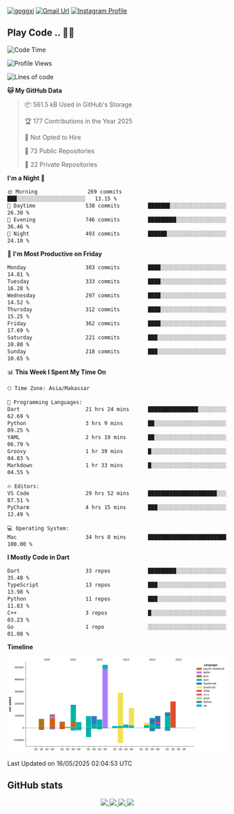 [![goggxi](https://img.shields.io/badge/Portofolio-Goggxi-orange)](https://goggxi.github.io)
[![Gmail Url](https://img.shields.io/twitter/url?label=Goggxi@gmail.com&logo=gmail&style=social&url=http%3A%2F%2Fmailto%3Acontact.Goggxi@gmail.com)](mailto:Goggxi@gmail.com) [![Instagram Profile](https://img.shields.io/twitter/url?label=moh_rifkan&logo=instagram&style=social&url=https://www.instagram.com/moh_rifkan/)](https://www.instagram.com/moh_rifkan/)

## Play Code .. 💬🚀

<!-- [![Moh Rifkan GitHub stats](https://github-readme-stats.vercel.app/api?username=goggxi&count_private=true&show_icons=true&theme=dracula&custom_title=Goggxi%20Statistic%20🚀)](https://github.com/goggxi/goggxi)

[![Top Langs](https://github-readme-stats.vercel.app/api/top-langs/?username=goggxi&langs_count=8&layout=compact&show_icons=true&theme=dracula)](https://github.com/goggxi/goggxi) -->

<!--START_SECTION:waka-->
![Code Time](http://img.shields.io/badge/Code%20Time-4%2C296%20hrs%2055%20mins-blue)

![Profile Views](http://img.shields.io/badge/Profile%20Views-9-blue)

![Lines of code](https://img.shields.io/badge/From%20Hello%20World%20I%27ve%20Written-2.3%20million%20lines%20of%20code-blue)

**🐱 My GitHub Data** 

> 📦 561.5 kB Used in GitHub's Storage 
 > 
> 🏆 177 Contributions in the Year 2025
 > 
> 🚫 Not Opted to Hire
 > 
> 📜 73 Public Repositories 
 > 
> 🔑 22 Private Repositories 
 > 
**I'm a Night 🦉** 

```text
🌞 Morning                269 commits         ███░░░░░░░░░░░░░░░░░░░░░░   13.15 % 
🌆 Daytime                538 commits         ███████░░░░░░░░░░░░░░░░░░   26.30 % 
🌃 Evening                746 commits         █████████░░░░░░░░░░░░░░░░   36.46 % 
🌙 Night                  493 commits         ██████░░░░░░░░░░░░░░░░░░░   24.10 % 
```
📅 **I'm Most Productive on Friday** 

```text
Monday                   303 commits         ████░░░░░░░░░░░░░░░░░░░░░   14.81 % 
Tuesday                  333 commits         ████░░░░░░░░░░░░░░░░░░░░░   16.28 % 
Wednesday                297 commits         ████░░░░░░░░░░░░░░░░░░░░░   14.52 % 
Thursday                 312 commits         ████░░░░░░░░░░░░░░░░░░░░░   15.25 % 
Friday                   362 commits         ████░░░░░░░░░░░░░░░░░░░░░   17.69 % 
Saturday                 221 commits         ███░░░░░░░░░░░░░░░░░░░░░░   10.80 % 
Sunday                   218 commits         ███░░░░░░░░░░░░░░░░░░░░░░   10.65 % 
```


📊 **This Week I Spent My Time On** 

```text
🕑︎ Time Zone: Asia/Makassar

💬 Programming Languages: 
Dart                     21 hrs 24 mins      ████████████████░░░░░░░░░   62.69 % 
Python                   3 hrs 9 mins        ██░░░░░░░░░░░░░░░░░░░░░░░   09.25 % 
YAML                     2 hrs 19 mins       ██░░░░░░░░░░░░░░░░░░░░░░░   06.79 % 
Groovy                   1 hr 39 mins        █░░░░░░░░░░░░░░░░░░░░░░░░   04.83 % 
Markdown                 1 hr 33 mins        █░░░░░░░░░░░░░░░░░░░░░░░░   04.55 % 

🔥 Editors: 
VS Code                  29 hrs 52 mins      ██████████████████████░░░   87.51 % 
PyCharm                  4 hrs 15 mins       ███░░░░░░░░░░░░░░░░░░░░░░   12.49 % 

💻 Operating System: 
Mac                      34 hrs 8 mins       █████████████████████████   100.00 % 
```

**I Mostly Code in Dart** 

```text
Dart                     33 repos            █████████░░░░░░░░░░░░░░░░   35.48 % 
TypeScript               13 repos            ███░░░░░░░░░░░░░░░░░░░░░░   13.98 % 
Python                   11 repos            ███░░░░░░░░░░░░░░░░░░░░░░   11.83 % 
C++                      3 repos             █░░░░░░░░░░░░░░░░░░░░░░░░   03.23 % 
Go                       1 repo              ░░░░░░░░░░░░░░░░░░░░░░░░░   01.08 % 
```



**Timeline**

![Lines of Code chart](https://raw.githubusercontent.com/Goggxi/Goggxi/main/assets/bar_graph.png)


 Last Updated on 16/05/2025 02:04:53 UTC
<!--END_SECTION:waka-->

## GitHub stats

<p align="center">
  <a href="https://github.com/goggxi">
    <img src="http://github-profile-summary-cards.vercel.app/api/cards/profile-details?username=goggxi&theme=transparent" />
  </a>
  <a href="https://github.com/goggxi">
    <img src="https://github-readme-streak-stats.herokuapp.com/?user=goggxi&hide_border=true&card_width=338&theme=transparent" />
  </a>
  <a href="https://github.com/goggxi">
    <img src="http://github-profile-summary-cards.vercel.app/api/cards/stats?username=goggxi&theme=transparent" />
  </a>
  <a href="https://github.com/goggxi">
    <img src="https://github-readme-stats.vercel.app/api/top-langs/?username=goggxi&langs_count=10&exclude_repo=&hide=c,makefile,html,css,sass,nix,nunjucks,tsql,dockerfile,shell&card_width=699&hide_border=true&theme=transparent" />
  </a>
  <!-- <br/>
  <a href="https://github.com/goggxi">
    <img src="https://komarev.com/ghpvc/?username=goggxi&color=blue&style=flat" />
  </a> -->
</p>
